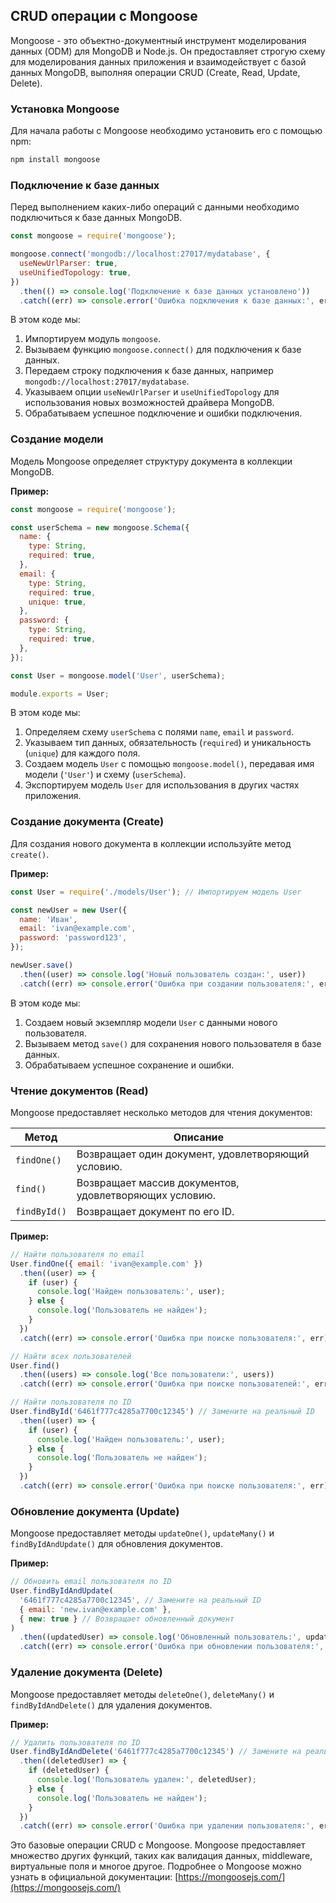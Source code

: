 ## CRUD операции с Mongoose

Mongoose - это объектно-документный инструмент моделирования данных (ODM) для MongoDB и Node.js. Он предоставляет строгую схему для моделирования данных приложения и взаимодействует с базой данных MongoDB, выполняя операции CRUD (Create, Read, Update, Delete).

### Установка Mongoose

Для начала работы с Mongoose необходимо установить его с помощью npm:

```bash
npm install mongoose
```

### Подключение к базе данных

Перед выполнением каких-либо операций с данными необходимо подключиться к базе данных MongoDB.

```javascript
const mongoose = require('mongoose');

mongoose.connect('mongodb://localhost:27017/mydatabase', {
  useNewUrlParser: true,
  useUnifiedTopology: true,
})
  .then(() => console.log('Подключение к базе данных установлено'))
  .catch((err) => console.error('Ошибка подключения к базе данных:', err));
```

В этом коде мы:

1. Импортируем модуль `mongoose`.
2. Вызываем функцию `mongoose.connect()` для подключения к базе данных.
3. Передаем строку подключения к базе данных, например `mongodb://localhost:27017/mydatabase`.
4. Указываем опции `useNewUrlParser` и `useUnifiedTopology` для использования новых возможностей драйвера MongoDB.
5. Обрабатываем успешное подключение и ошибки подключения.

### Создание модели

Модель Mongoose определяет структуру документа в коллекции MongoDB. 

**Пример:**

```javascript
const mongoose = require('mongoose');

const userSchema = new mongoose.Schema({
  name: {
    type: String,
    required: true,
  },
  email: {
    type: String,
    required: true,
    unique: true,
  },
  password: {
    type: String,
    required: true,
  },
});

const User = mongoose.model('User', userSchema);

module.exports = User;
```

В этом коде мы:

1. Определяем схему `userSchema` с полями `name`, `email` и `password`.
2. Указываем тип данных, обязательность (`required`) и уникальность (`unique`) для каждого поля.
3. Создаем модель `User` с помощью `mongoose.model()`, передавая имя модели (`'User'`) и схему (`userSchema`).
4. Экспортируем модель `User` для использования в других частях приложения.

### Создание документа (Create)

Для создания нового документа в коллекции используйте метод `create()`.

**Пример:**

```javascript
const User = require('./models/User'); // Импортируем модель User

const newUser = new User({
  name: 'Иван',
  email: 'ivan@example.com',
  password: 'password123',
});

newUser.save()
  .then((user) => console.log('Новый пользователь создан:', user))
  .catch((err) => console.error('Ошибка при создании пользователя:', err));
```

В этом коде мы:

1. Создаем новый экземпляр модели `User` с данными нового пользователя.
2. Вызываем метод `save()` для сохранения нового пользователя в базе данных.
3. Обрабатываем успешное сохранение и ошибки.

### Чтение документов (Read)

Mongoose предоставляет несколько методов для чтения документов:

| Метод          | Описание                                                                   |
|---------------|----------------------------------------------------------------------------|
| `findOne()`   | Возвращает один документ, удовлетворяющий условию.                          |
| `find()`      | Возвращает массив документов, удовлетворяющих условию.                  |
| `findById()`  | Возвращает документ по его ID.                                              |

**Пример:**

```javascript
// Найти пользователя по email
User.findOne({ email: 'ivan@example.com' })
  .then((user) => {
    if (user) {
      console.log('Найден пользователь:', user);
    } else {
      console.log('Пользователь не найден');
    }
  })
  .catch((err) => console.error('Ошибка при поиске пользователя:', err));

// Найти всех пользователей
User.find()
  .then((users) => console.log('Все пользователи:', users))
  .catch((err) => console.error('Ошибка при поиске пользователей:', err));

// Найти пользователя по ID
User.findById('6461f777c4285a7700c12345') // Замените на реальный ID
  .then((user) => {
    if (user) {
      console.log('Найден пользователь:', user);
    } else {
      console.log('Пользователь не найден');
    }
  })
  .catch((err) => console.error('Ошибка при поиске пользователя:', err));
```

### Обновление документа (Update)

Mongoose предоставляет методы `updateOne()`, `updateMany()` и `findByIdAndUpdate()` для обновления документов.

**Пример:**

```javascript
// Обновить email пользователя по ID
User.findByIdAndUpdate(
  '6461f777c4285a7700c12345', // Замените на реальный ID
  { email: 'new.ivan@example.com' },
  { new: true } // Возвращает обновленный документ
)
  .then((updatedUser) => console.log('Обновленный пользователь:', updatedUser))
  .catch((err) => console.error('Ошибка при обновлении пользователя:', err));
```

### Удаление документа (Delete)

Mongoose предоставляет методы `deleteOne()`, `deleteMany()` и `findByIdAndDelete()` для удаления документов.

**Пример:**

```javascript
// Удалить пользователя по ID
User.findByIdAndDelete('6461f777c4285a7700c12345') // Замените на реальный ID
  .then((deletedUser) => {
    if (deletedUser) {
      console.log('Пользователь удален:', deletedUser);
    } else {
      console.log('Пользователь не найден');
    }
  })
  .catch((err) => console.error('Ошибка при удалении пользователя:', err));
```

Это базовые операции CRUD с Mongoose. Mongoose предоставляет  множество других функций, таких как валидация данных, middleware,  виртуальные поля и многое другое. Подробнее о  Mongoose можно узнать в официальной документации:  [https://mongoosejs.com/](https://mongoosejs.com/) 
